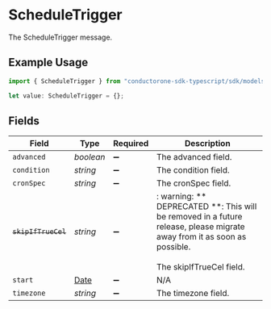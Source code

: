 # ScheduleTrigger

The ScheduleTrigger message.

## Example Usage

```typescript
import { ScheduleTrigger } from "conductorone-sdk-typescript/sdk/models/shared";

let value: ScheduleTrigger = {};
```

## Fields

| Field                                                                                                                                             | Type                                                                                                                                              | Required                                                                                                                                          | Description                                                                                                                                       |
| ------------------------------------------------------------------------------------------------------------------------------------------------- | ------------------------------------------------------------------------------------------------------------------------------------------------- | ------------------------------------------------------------------------------------------------------------------------------------------------- | ------------------------------------------------------------------------------------------------------------------------------------------------- |
| `advanced`                                                                                                                                        | *boolean*                                                                                                                                         | :heavy_minus_sign:                                                                                                                                | The advanced field.                                                                                                                               |
| `condition`                                                                                                                                       | *string*                                                                                                                                          | :heavy_minus_sign:                                                                                                                                | The condition field.                                                                                                                              |
| `cronSpec`                                                                                                                                        | *string*                                                                                                                                          | :heavy_minus_sign:                                                                                                                                | The cronSpec field.                                                                                                                               |
| ~~`skipIfTrueCel`~~                                                                                                                               | *string*                                                                                                                                          | :heavy_minus_sign:                                                                                                                                | : warning: ** DEPRECATED **: This will be removed in a future release, please migrate away from it as soon as possible.<br/><br/>The skipIfTrueCel field. |
| `start`                                                                                                                                           | [Date](https://developer.mozilla.org/en-US/docs/Web/JavaScript/Reference/Global_Objects/Date)                                                     | :heavy_minus_sign:                                                                                                                                | N/A                                                                                                                                               |
| `timezone`                                                                                                                                        | *string*                                                                                                                                          | :heavy_minus_sign:                                                                                                                                | The timezone field.                                                                                                                               |